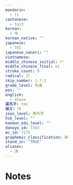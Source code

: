 ```yaml
---
mandarin:
  - tì
cantonese:
  - tai3
korean:
  - 체
korean_native: ""
japanese:
  - TEI
japanese_nanori: ""
vietnamese:
middle_chinese_initial: tʰ
middle_chinese_final: ei
stroke_count: 9
radical: 刀
skip_number: 1-7-2
grade_level: 先進
pos: ""
english:
  - shave
羅馬字: tei
韓文: 테
joyo_level: 表外字
hsk_level: ""
hanmun_edu_level: ""
danayo_id: 7343
mc_id: 7175
graphemic_classification: 弟
stand_in: "TRUE"
aliases:
  - 涕
---
```


# Notes
